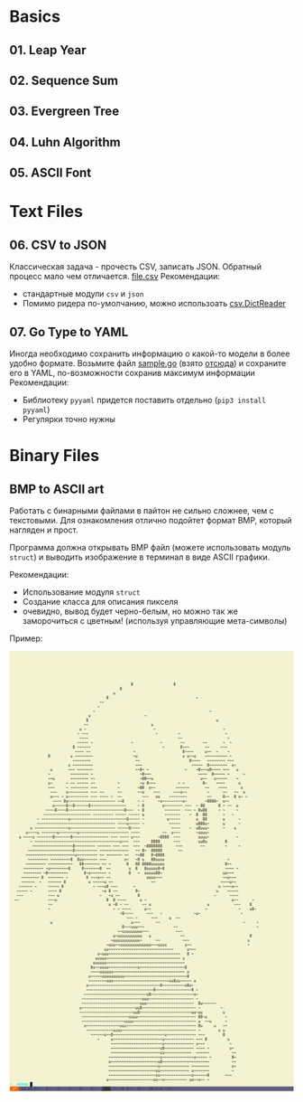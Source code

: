 # Basics
## 01. Leap Year
## 02. Sequence Sum
## 03. Evergreen Tree
## 04. Luhn Algorithm
## 05. ASCII Font

# Text Files
## 06. CSV to JSON
Классическая задача - прочесть CSV, записать JSON. Обратный процесс мало чем отличается.
[file.csv](https://raw.githubusercontent.com/unrealsolver/python-tasks/master/sample.csv)
Рекомендации:
* стандартные модули `csv` и `json`
* Помимо ридера по-умолчанию, можно использоать [csv.DictReader](https://docs.python.org/3/library/csv.html#csv.DictReader)

## 07. Go Type to YAML
Иногда необходимо сохранить информацию о какой-то модели в более удобно формате. 
Возьмите файл [sample.go](https://raw.githubusercontent.com/unrealsolver/python-tasks/master/sample.go) (взято [отсюда](https://github.com/evergreen-ci/evergreen/blob/master/model/task/task.go)) и сохраните его в YAML, по-возможности сохранив максимум информации
Рекомендации:
* Библиотеку `pyyaml` придется поставить отдельно (`pip3 install pyyaml`)
* Регулярки точно нужны

# Binary Files
## BMP to ASCII art
Работать с бинарными файлами в пайтон не сильно сложнее, чем с текстовыми.
Для ознакомления отлично подойтет формат BMP, который нагляден и прост.

Программа должна открывать BMP файл (можете использовать модуль `struct`) и выводить
изображение в терминал в виде ASCII графики.

Рекомендации:
* Использование модуля `struct`
* Создание класса для описания пикселя
* очевидно, вывод будет черно-белым, но можно так же заморочиться с цветным!
(используя управляющие мета-символы)

Пример:

![example](https://raw.githubusercontent.com/unrealsolver/python-tasks/master/bmpascii.bmp)
